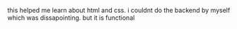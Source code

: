 this helped me learn about html and css. i couldnt do the backend by myself which was dissapointing. but it is functional
